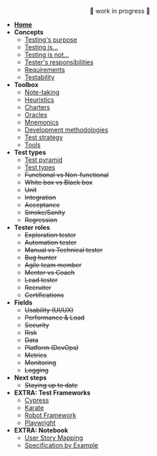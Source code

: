 <!-- markdownlint-disable MD041 -->

<!-- markdownlint-disable MD032 MD033 -->

<ul style="text-align: center;">🚧 work in progress 🚧</ul>

- [**Home**](/)
- **Concepts**
  - [Testing's purpose](/concepts/testing-purpose.md)
  - [Testing is…](/concepts/what-testing-is.md)
  - [Testing is not…](/concepts/what-testing-is-not.md)
  - [Tester's responsibilities](/concepts/tester-responsibilities.md)
  - [Requirements](/concepts/requirements.md)
  - [Testability](/concepts/testability.md)
- **Toolbox**
  - [Note-taking](/toolbox/note-taking.md)
  - [Heuristics](/toolbox/heuristics.md)
  - [Charters](/toolbox/charters.md)
  - [Oracles](/toolbox/oracles.md)
  - [Mnemonics](/toolbox/mnemonics.md)
  - [Development methodologies](/toolbox/dev-methodologies.md)
  - [Test strategy](/toolbox/test-strategy.md)
  - [Tools](/toolbox/tester-tools.md)
- **Test types**
  - [Test pyramid](/types/test-pyramid.md)
  - [Test types](/types/test-types.md)
  - ~~Functional vs Non-functional~~
  - ~~White box vs Black box~~
  - ~~Unit~~
  - ~~Integration~~
  - ~~Acceptance~~
  - ~~Smoke/Sanity~~
  - ~~Regression~~
- **Tester roles**
  - ~~Exploration tester~~
  - ~~Automation tester~~
  - ~~Manual vs Technical tester~~
  - ~~Bug hunter~~
  - ~~Agile team member~~
  - ~~Mentor vs Coach~~
  - ~~Lead tester~~
  - ~~Recruiter~~
  - ~~Certifications~~
- **Fields**
  - ~~Usability (UI/UX)~~
  - ~~Performance & Load~~
  - ~~Security~~
  - ~~Risk~~
  - ~~Data~~
  - ~~Platform (DevOps)~~
  - ~~Metrics~~
  - ~~Monitoring~~
  - ~~Logging~~
- **Next steps**
  - ~~Staying up to date~~
- **EXTRA: Test Frameworks**
  - [Cypress](/toolbox/framework/cypress.md)
  - [Karate](/toolbox/framework/karate.md)
  - [Robot Framework](/toolbox/framework/robot.md)
  - [Playwright](/toolbox/framework/playwright.md)
- **EXTRA: Notebook**
  - [User Story Mapping](/notebook/user-story-mapping.md)
  - [Specification by Example](/notebook/specification-by-example.md)

